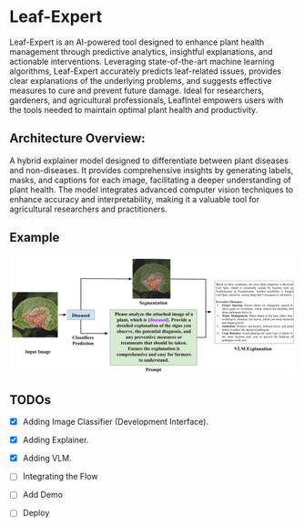 # Leaf-Expert
Leaf-Expert is an AI-powered tool designed to enhance plant health management through predictive analytics, insightful explanations, and actionable interventions. Leveraging state-of-the-art machine learning algorithms, Leaf-Expert accurately predicts leaf-related issues, provides clear explanations of the underlying problems, and suggests effective measures to cure and prevent future damage. Ideal for researchers, gardeners, and agricultural professionals, LeafIntel empowers users with the tools needed to maintain optimal plant health and productivity.

## Architecture Overview:
A hybrid explainer model designed to differentiate between plant diseases and non-diseases. It provides comprehensive insights by generating labels, masks, and captions for each image, facilitating a deeper understanding of plant health. The model integrates advanced computer vision techniques to enhance accuracy and interpretability, making it a valuable tool for agricultural researchers and practitioners.

## Example 

<p align="center">
  <img src="assets/sample.jpg" alt="Preview">
</p>

## TODOs
- [x] Adding Image Classifier (Development Interface).
- [x] Adding Explainer.
- [x] Adding VLM.
- [ ] Integrating the Flow
- [ ] Add Demo
- [ ] Deploy

